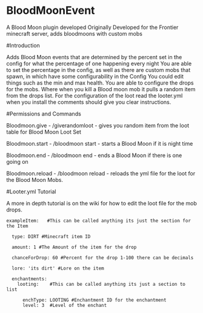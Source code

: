 # BloodMoonEvent
A Blood Moon plugin developed Originally Developed for the Frontier minecraft server, adds bloodmoons with custom mobs




#Introduction

  Adds Blood Moon events that are determined by the percent set in the config for what the percentage of one happening every night
  You are able to set the percentage in the config, as well as there are custom mobs that spawn, in which have some configurability in the Config
  You could edit things such as the min and max health.
  You are able to configure the drops for the mobs. Where when you kill a Blood moon mob it pulls a random item from the drops list.
  For the configuration of the loot read the looter.yml when you install the comments should give you clear instructions.






#Permissions and Commands

  Bloodmoon.give - /giverandomloot - gives you random item from the loot table for Blood Moon Loot Set

  Bloodmoon.start - /bloodmoon start - starts a Blood Moon if it is night time

  Bloodmoon.end - /bloodmoon end - ends a Blood Moon if there is one going on

  Bloodmoon.reload - /bloodmoon reload - reloads the yml file for the loot for the Blood Moon Mobs.
  
  
  

#Looter.yml Tutorial 

A more in depth tutorial is on the wiki for how to edit the loot file for the mob drops. 

    exampleItem:   #This can be called anything its just the section for the Item

      type: DIRT #Minecraft item ID
  
      amount: 1 #The Amount of the item for the drop
  
      chanceForDrop: 60 #Percent for the drop 1-100 there can be decimals
  
      lore: 'its dirt' #Lore on the item
  
      enchantments:
        looting:    #This can be called anything its just a section to list 
  
          enchType: LOOTING #Enchantment ID for the enchantment
          level: 3  #Level of the enchant
        
 



